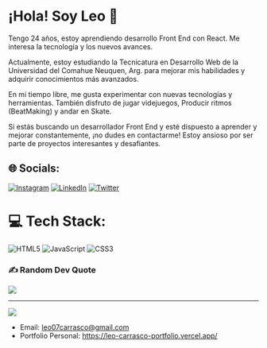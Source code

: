 # ¡Hola! Soy Leo 👋

Tengo 24 años, estoy aprendiendo desarrollo Front End con React. Me interesa la tecnología y los nuevos avances.

Actualmente, estoy estudiando la Tecnicatura en Desarrollo Web de la Universidad del Comahue Neuquen, Arg. para mejorar mis habilidades y adquirir conocimientos más avanzados.

En mi tiempo libre, me gusta experimentar con nuevas tecnologías y herramientas. También disfruto de jugar videjuegos, Producir ritmos (BeatMaking) y andar en Skate.

Si estás buscando un desarrollador Front End y esté dispuesto a aprender y mejorar constantemente, ¡no dudes en contactarme! Estoy ansioso por ser parte de proyectos interesantes y desafiantes.<br>


## 🌐 Socials:
[![Instagram](https://img.shields.io/badge/Instagram-%23E4405F.svg?logo=Instagram&logoColor=white)](https://instagram.com/https://www.instagram.com/ileocarrasco/) [![LinkedIn](https://img.shields.io/badge/LinkedIn-%230077B5.svg?logo=linkedin&logoColor=white)](https://linkedin.com/in/https://www.linkedin.com/in/leonardo-carrasco-5026b8246/) [![Twitter](https://img.shields.io/badge/Twitter-%231DA1F2.svg?logo=Twitter&logoColor=white)](https://twitter.com/https://twitter.com/iLeoCarrasco) 

# 💻 Tech Stack:
![HTML5](https://img.shields.io/badge/html5-%23E34F26.svg?style=for-the-badge&logo=html5&logoColor=white) ![JavaScript](https://img.shields.io/badge/javascript-%23323330.svg?style=for-the-badge&logo=javascript&logoColor=%23F7DF1E) ![CSS3](https://img.shields.io/badge/css3-%231572B6.svg?style=for-the-badge&logo=css3&logoColor=white)


### ✍️ Random Dev Quote
![](https://quotes-github-readme.vercel.app/api?type=horizontal&theme=radical)

---
[![](https://visitcount.itsvg.in/api?id=LeonardoCarrasco&icon=7&color=0)](https://visitcount.itsvg.in)


- Email: leo07carrasco@gmail.com
- Portfolio Personal: https://leo-carrasco-portfolio.vercel.app/


